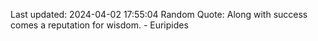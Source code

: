 Last updated: 2024-04-02 17:55:04
Random Quote: Along with success comes a reputation for wisdom. - Euripides